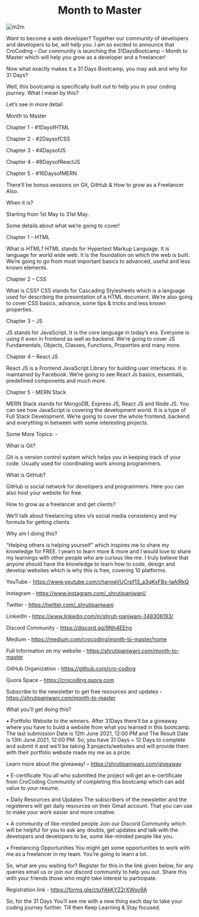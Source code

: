 <h1 align="center">Month to Master</h1>

![m2m](https://user-images.githubusercontent.com/67150258/114914580-19084500-9e40-11eb-9e27-a3f2731caa4a.jpeg)

Want to become a web developer? Together our community of developers and developers to be, will help you.
I am so excited to announce that CroCoding – Our community is launching the 31DaysBootcamp – Month to Master which will help you grow as a developer and a freelancer!

Now what exactly makes it a 31 Days Bootcamp, you may ask and why for 31 Days?

Well, this bootcamp is specifically built out to help you in your coding journey. What I mean by this?

Let’s see in more detail

Month to Master

Chapter 1 - #1DayofHTML

Chapter 2 - #2DaysofCSS

Chapter 3 - #4DaysofJS

Chapter 4 - #8DaysofReactJS

Chapter 5 - #16DaysofMERN

There’ll be bonus sessions on Git, GitHub & How to grow as a Freelancer Also.

When it is?

Starting from 1st May to 31st May.

Some details about what we’re going to cover!

Chapter 1 – HTML

What is HTML?
HTML stands for Hypertext Markup Language. It is language for world wide web. It is the foundation on which the web is built.
We’re going to go from most important basics to advanced, useful and less known elements.

Chapter 2 – CSS

What is CSS?
CSS stands for Cascading Stylesheets which is a language used for describing the presentation of a HTML document.
We’re also going to cover CSS basics, advance, some tips & tricks and less known properties.

Chapter 3 – JS

JS stands for JavaScript. It is the core language in today’s era. Everyone is using it even in frontend as well as backend.
We’re going to cover JS Fundamentals, Objects, Classes, Functions, Properties and many more.

Chapter 4 – React JS

React JS is a Frontend JavaScript Library for building user interfaces. It is maintained by Facebook.
We’re going to see React Js basics, essentials, predefined components and much more.

Chapter 5 - MERN Stack

MERN Stack stands for MongoDB, Express JS, React JS and Node JS. You can see how JavaScript is covering the development world. It is a type of Full Stack Development.
We’re going to cover the whole frontend, backend and everything in between with some interesting projects.

Some More Topics: -

What is Git?

Git is a version control system which helps you in keeping track of your code. Usually used for coordinating work among programmers.

What is GitHub?

GitHub is social network for developers and programmers. Here you can also host your website for free.

How to grow as a freelancer and get clients?

We’ll talk about freelancing sites v/s social media consistency and my formula for getting clients.

Why am I doing this?

“Helping others is helping yourself” which inspires me to share my knowledge for FREE. I yearn to learn more & more and I would love to share my learnings with other people who are curious like me.
I truly believe that anyone should have the knowledge to learn how to code, design and develop websites which is why this is free, covering 10 platforms.

YouTube - https://www.youtube.com/channel/UCrpf13_a3qKxFBs-IaAlRkQ

Instagram - https://www.instagram.com/_shrutipanjwani/

Twitter - https://twitter.com/_shrutipanjwani

LinkedIn - https://www.linkedin.com/in/shruti-panjwani-348306193/

Discord Community - https://discord.gg/9Nh4EEhg

Medium - https://medium.com/crocoding/month-to-master/home

Full Information on my website - https://shrutipanjwani.com/month-to-master

GitHub Organization - https://github.com/cro-coding

Quora Space – https://crocoding.quora.com

Subscribe to the newsletter to get free resources and updates - https://shrutipanjwani.com/month-to-master

What you’ll get doing this?

•	Portfolio Website to the winners.
After 31Days there’ll be a giveaway where you have to build a website from what you learned in this bootcamp. The last submission Date is 12th June 2021, 12:00 PM and The Result Date is 13th June 2021, 12:00 PM.
So, you have 31 Days + 12 Days to complete and submit it and we’ll be taking 3 projects/websites and will provide them with their portfolio website made my me as a prize.

Learn more about the giveaway! – https://shrutipanjwani.com/giveaway

•	E-certificate
You all who submitted the project will get an e-certificate from CroCoding Community of completing this bootcamp which can add value to your resume.

•	Daily Resources and Updates
The subscribers of the newsletter and the registerers will get daily resources on their Gmail account. That you can use to make your work easier and more creative.

•	A community of like-minded people
Join our Discord Community which will be helpful for you to ask any doubts, get updates and talk with the developers and developers to be, some like-minded people like you.

•	Freelancing Opportunities
You might get some opportunities to work with me as a freelancer in my team. You’re going to learn a lot.

So, what are you waiting for? Register for this in the link given below, for any queries email us or join our discord community to help you out. Share this with your friends those who might take interest to participate.

Registration link - https://forms.gle/ctuYAkKYZ2rXWov9A

So, for the 31 Days You’ll see me with a new thing each day to take your coding journey further. Till then Keep Learning & Stay focused. 
